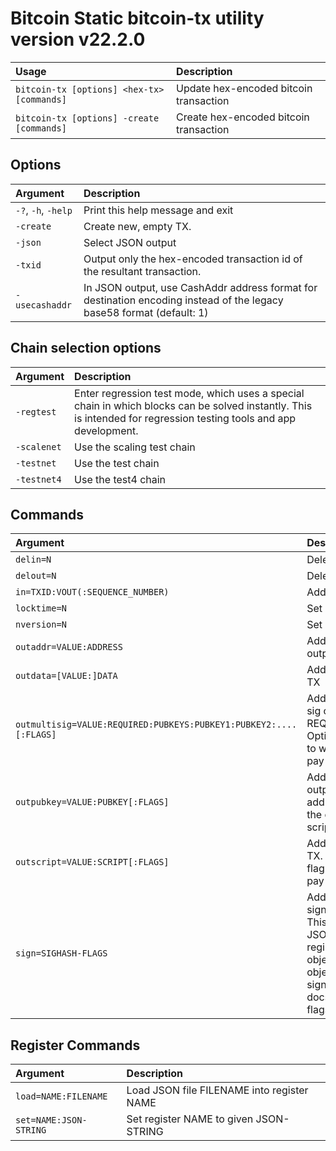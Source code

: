 # Bitcoin Static bitcoin-tx utility version v22.2.0

| Usage                                      | Description                            |
| :----------------------------------------- | :------------------------------------- |
| `bitcoin-tx [options] <hex-tx> [commands]` | Update hex-encoded bitcoin transaction |
| `bitcoin-tx [options] -create [commands]`  | Create hex-encoded bitcoin transaction |

Options
-------

| Argument            | Description                                                                                                           |
| :------------------ | :-------------------------------------------------------------------------------------------------------------------- |
| `-?`, `-h`, `-help` | Print this help message and exit                                                                                      |
| `-create`           | Create new, empty TX.                                                                                                 |
| `-json`             | Select JSON output                                                                                                    |
| `-txid`             | Output only the hex-encoded transaction id of the resultant transaction.                                              |
| `-usecashaddr`      | In JSON output, use CashAddr address format for destination encoding instead of the legacy base58 format (default: 1) |

Chain selection options
-----------------------

| Argument    | Description                                                                                                                                                        |
| :---------- | :----------------------------------------------------------------------------------------------------------------------------------------------------------------- |
| `-regtest`  | Enter regression test mode, which uses a special chain in which blocks can be solved instantly. This is intended for regression testing tools and app development. |
| `-scalenet` | Use the scaling test chain                                                                                                                                         |
| `-testnet`  | Use the test chain                                                                                                                                                 |
| `-testnet4` | Use the test4 chain                                                                                                                                                |

Commands
--------

| Argument                                                          | Description                                                                                                                                                                                                  |
| :---------------------------------------------------------------- | :----------------------------------------------------------------------------------------------------------------------------------------------------------------------------------------------------------- |
| `delin=N`                                                         | Delete input N from TX                                                                                                                                                                                       |
| `delout=N`                                                        | Delete output N from TX                                                                                                                                                                                      |
| `in=TXID:VOUT(:SEQUENCE_NUMBER)`                                  | Add input to TX                                                                                                                                                                                              |
| `locktime=N`                                                      | Set TX lock time to N                                                                                                                                                                                        |
| `nversion=N`                                                      | Set TX version to N                                                                                                                                                                                          |
| `outaddr=VALUE:ADDRESS`                                           | Add address-based output to TX                                                                                                                                                                               |
| `outdata=[VALUE:]DATA`                                            | Add data-based output to TX                                                                                                                                                                                  |
| `outmultisig=VALUE:REQUIRED:PUBKEYS:PUBKEY1:PUBKEY2:....[:FLAGS]` | Add Pay To n-of-m Multi-sig output to TX. n = REQUIRED, m = PUBKEYS. Optionally add the "S" flag to wrap the output in a pay-to-script-hash.                                                                 |
| `outpubkey=VALUE:PUBKEY[:FLAGS]`                                  | Add pay-to-pubkey output to TX. Optionally add the "S" flag to wrap the output in a pay-to-script-hash.                                                                                                      |
| `outscript=VALUE:SCRIPT[:FLAGS]`                                  | Add raw script output to TX. Optionally add the "S" flag to wrap the output in a pay-to-script-hash.                                                                                                         |
| `sign=SIGHASH-FLAGS`                                              | Add zero or more signatures to transaction. This command requires JSON registers:prevtxs=JSON object, privatekeys=JSON object. See signrawtransactionwithkey docs for format of sighash flags, JSON objects. |

Register Commands
-----------------

| Argument               | Description                                |
| :--------------------- | :----------------------------------------- |
| `load=NAME:FILENAME`   | Load JSON file FILENAME into register NAME |
| `set=NAME:JSON-STRING` | Set register NAME to given JSON-STRING     |
